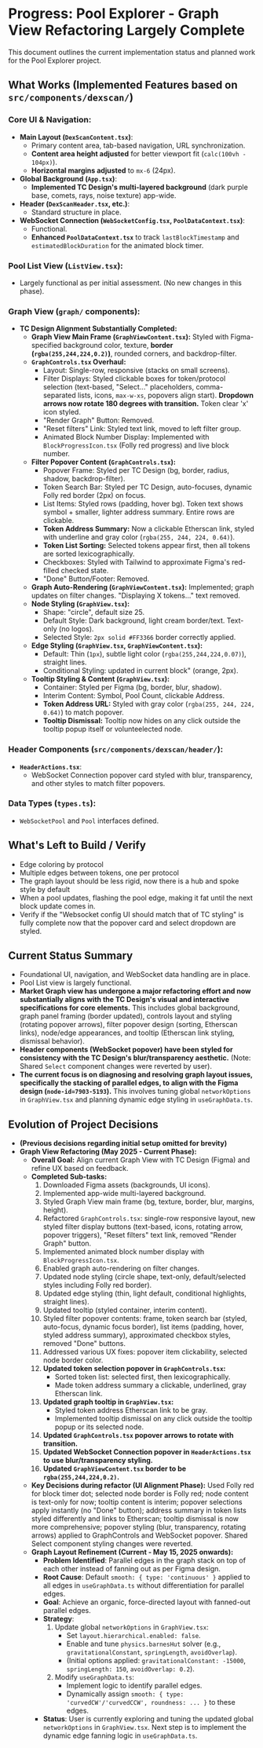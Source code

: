 # Progress: Pool Explorer - Graph View Refactoring Largely Complete

This document outlines the current implementation status and planned work for the Pool Explorer project.

## What Works (Implemented Features based on `src/components/dexscan/`)

### Core UI & Navigation:
*   **Main Layout (`DexScanContent.tsx`)**:
    *   Primary content area, tab-based navigation, URL synchronization.
    *   **Content area height adjusted** for better viewport fit (`calc(100vh - 104px)`).
    *   **Horizontal margins adjusted** to `mx-6` (24px).
*   **Global Background (`App.tsx`)**:
    *   **Implemented TC Design's multi-layered background** (dark purple base, comets, rays, noise texture) app-wide.
*   **Header (`DexScanHeader.tsx`, etc.)**:
    *   Standard structure in place.
*   **WebSocket Connection (`WebSocketConfig.tsx`, `PoolDataContext.tsx`)**:
    *   Functional.
    *   **Enhanced `PoolDataContext.tsx`** to track `lastBlockTimestamp` and `estimatedBlockDuration` for the animated block timer.

### Pool List View (`ListView.tsx`):
*   Largely functional as per initial assessment. (No new changes in this phase).

### Graph View (`graph/` components):
*   **TC Design Alignment Substantially Completed:**
    *   **Graph View Main Frame (`GraphViewContent.tsx`):** Styled with Figma-specified background color, texture, **border (`rgba(255,244,224,0.2)`)**, rounded corners, and backdrop-filter.
    *   **`GraphControls.tsx` Overhaul:**
        *   Layout: Single-row, responsive (stacks on small screens).
        *   Filter Displays: Styled clickable boxes for token/protocol selection (text-based, "Select..." placeholders, comma-separated lists, icons, `max-w-xs`, popovers align start). **Dropdown arrows now rotate 180 degrees with transition.** Token clear 'x' icon styled.
        *   "Render Graph" Button: Removed.
        *   "Reset filters" Link: Styled text link, moved to left filter group.
        *   Animated Block Number Display: Implemented with `BlockProgressIcon.tsx` (Folly red progress) and live block number.
    *   **Filter Popover Content (`GraphControls.tsx`):**
        *   Popover Frame: Styled per TC Design (bg, border, radius, shadow, backdrop-filter).
        *   Token Search Bar: Styled per TC Design, auto-focuses, dynamic Folly red border (2px) on focus.
        *   List Items: Styled rows (padding, hover bg). Token text shows symbol + smaller, lighter address summary. Entire rows are clickable.
        *   **Token Address Summary:** Now a clickable Etherscan link, styled with underline and gray color (`rgba(255, 244, 224, 0.64)`).
        *   **Token List Sorting:** Selected tokens appear first, then all tokens are sorted lexicographically.
        *   Checkboxes: Styled with Tailwind to approximate Figma's red-filled checked state.
        *   "Done" Button/Footer: Removed.
    *   **Graph Auto-Rendering (`GraphViewContent.tsx`):** Implemented; graph updates on filter changes. "Displaying X tokens..." text removed.
    *   **Node Styling (`GraphView.tsx`):**
        *   Shape: "circle", default size 25.
        *   Default Style: Dark background, light cream border/text. Text-only (no logos).
        *   Selected Style: `2px solid #FF3366` border correctly applied.
    *   **Edge Styling (`GraphView.tsx`, `GraphViewContent.tsx`):**
        *   Default: Thin (`1px`), subtle light color (`rgba(255,244,224,0.07)`), straight lines.
        *   Conditional Styling: updated in current block" (orange, 2px).
    *   **Tooltip Styling & Content (`GraphView.tsx`):**
        *   Container: Styled per Figma (bg, border, blur, shadow).
        *   Interim Content: Symbol, Pool Count, clickable Address.
        *   **Token Address URL:** Styled with gray color (`rgba(255, 244, 224, 0.64)`) to match popover.
        *   **Tooltip Dismissal:** Tooltip now hides on any click outside the tooltip popup itself or volunteelected node.

### Header Components (`src/components/dexscan/header/`):
*   **`HeaderActions.tsx`**:
    *   WebSocket Connection popover card styled with blur, transparency, and other styles to match filter popovers.

### Data Types (`types.ts`):
*   `WebSocketPool` and `Pool` interfaces defined.

## What's Left to Build / Verify

* Edge coloring by protocol
* Multiple edges between tokens, one per protocol
* The graph layout should be less rigid, now there is a hub and spoke style by default
* When a pool updates, flashing the pool edge, making it fat until the next block update comes in.
* Verify if the "Websocket config UI should match that of TC styling" is fully complete now that the popover card and select dropdown are styled.

## Current Status Summary

*   Foundational UI, navigation, and WebSocket data handling are in place.
*   Pool List view is largely functional.
*   **Market Graph view has undergone a major refactoring effort and now substantially aligns with the TC Design's visual and interactive specifications for core elements.** This includes global background, graph panel framing (border updated), controls layout and styling (rotating popover arrows), filter popover design (sorting, Etherscan links), node/edge appearances, and tooltip (Etherscan link styling, dismissal behavior).
*   **Header components (WebSocket popover) have been styled for consistency with the TC Design's blur/transparency aesthetic.** (Note: Shared `Select` component changes were reverted by user).
*   **The current focus is on diagnosing and resolving graph layout issues, specifically the stacking of parallel edges, to align with the Figma design (`node-id=7903-5193`).** This involves tuning global `networkOptions` in `GraphView.tsx` and planning dynamic edge styling in `useGraphData.ts`.

## Evolution of Project Decisions

*   **(Previous decisions regarding initial setup omitted for brevity)**
*   **Graph View Refactoring (May 2025 - Current Phase):**
    *   **Overall Goal:** Align current Graph View with TC Design (Figma) and refine UX based on feedback.
    *   **Completed Sub-tasks:**
        1.  Downloaded Figma assets (backgrounds, UI icons).
        2.  Implemented app-wide multi-layered background.
        3.  Styled Graph View main frame (bg, texture, border, blur, margins, height).
        4.  Refactored `GraphControls.tsx`: single-row responsive layout, new styled filter display buttons (text-based, icons, rotating arrow, popover triggers), "Reset filters" text link, removed "Render Graph" button.
        5.  Implemented animated block number display with `BlockProgressIcon.tsx`.
        6.  Enabled graph auto-rendering on filter changes.
        7.  Updated node styling (circle shape, text-only, default/selected styles including Folly red border).
        8.  Updated edge styling (thin, light default, conditional highlights, straight lines).
        9.  Updated tooltip (styled container, interim content).
        10. Styled filter popover contents: frame, token search bar (styled, auto-focus, dynamic focus border), list items (padding, hover, styled address summary), approximated checkbox styles, removed "Done" buttons.
        11. Addressed various UX fixes: popover item clickability, selected node border color.
        12. **Updated token selection popover in `GraphControls.tsx`:**
            *   Sorted token list: selected first, then lexicographically.
            *   Made token address summary a clickable, underlined, gray Etherscan link.
        13. **Updated graph tooltip in `GraphView.tsx`:**
            *   Styled token address Etherscan link to be gray.
            *   Implemented tooltip dismissal on any click outside the tooltip popup or its selected node.
        14. **Updated `GraphControls.tsx` popover arrows to rotate with transition.**
        15. **Updated WebSocket Connection popover in `HeaderActions.tsx` to use blur/transparency styling.**
        16. **Updated `GraphViewContent.tsx` border to be `rgba(255,244,224,0.2)`.**
    *   **Key Decisions during refactor (UI Alignment Phase):** Used Folly red for block timer dot; selected node border is Folly red; node content is text-only for now; tooltip content is interim; popover selections apply instantly (no "Done" button); address summary in token lists styled differently and links to Etherscan; tooltip dismissal is now more comprehensive; popover styling (blur, transparency, rotating arrows) applied to GraphControls and WebSocket popover. Shared Select component styling changes were reverted.
    *   **Graph Layout Refinement (Current - May 15, 2025 onwards):**
        *   **Problem Identified**: Parallel edges in the graph stack on top of each other instead of fanning out as per Figma design.
        *   **Root Cause**: Default `smooth: { type: 'continuous' }` applied to all edges in `useGraphData.ts` without differentiation for parallel edges.
        *   **Goal**: Achieve an organic, force-directed layout with fanned-out parallel edges.
        *   **Strategy**:
            1.  Update global `networkOptions` in `GraphView.tsx`:
                *   Set `layout.hierarchical.enabled: false`.
                *   Enable and tune `physics.barnesHut` solver (e.g., `gravitationalConstant`, `springLength`, `avoidOverlap`).
                *   (Initial options applied: `gravitationalConstant: -15000`, `springLength: 150`, `avoidOverlap: 0.2`).
            2.  Modify `useGraphData.ts`:
                *   Implement logic to identify parallel edges.
                *   Dynamically assign `smooth: { type: 'curvedCW'/'curvedCCW', roundness: ... }` to these edges.
        *   **Status**: User is currently exploring and tuning the updated global `networkOptions` in `GraphView.tsx`. Next step is to implement the dynamic edge fanning logic in `useGraphData.ts`.
